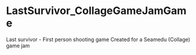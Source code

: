 # LastSurvivor_CollageGameJamGame
Last survivor - First person shooting game Created for a Seamedu (Collage) game jam
